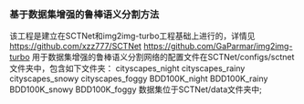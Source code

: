 ### 基于数据集增强的鲁棒语义分割方法
该工程是建立在SCTNet和img2img-turbo工程基础上进行的，详情见
https://github.com/xzz777/SCTNet
https://github.com/GaParmar/img2img-turbo
用于数据集增强的鲁棒语义分割网络的配置文件在SCTNet/configs/sctnet文件夹中，包含如下文件夹：
cityscapes_night
cityscapes_rainy
cityscapes_snowy
cityscapes_foggy
BDD100K_night
BDD100K_rainy
BDD100K_snowy
BDD100K_foggy
数据集位于SCTNet/data文件夹中;
